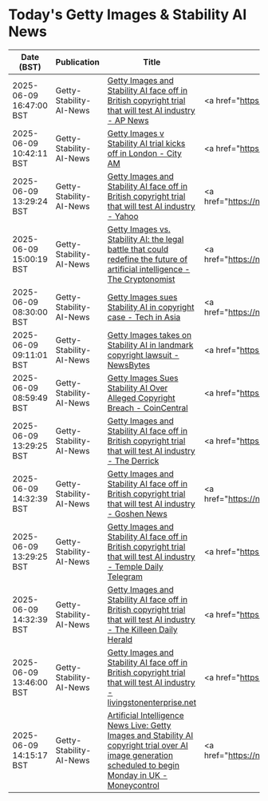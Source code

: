 # Today's Getty Images & Stability AI News

| Date (BST) | Publication | Title | Summary |
|------------|-------------|-------|---------|
| 2025-06-09 16:47:00 BST | Getty-Stability-AI-News | [Getty Images and Stability AI face off in British copyright trial that will test AI industry - AP News](https://news.google.com/rss/articles/CBMiugFBVV95cUxQV1JVM1Jja0ZnZERhazVJZVJZZExWdl9RTzdFUklTOG1FVXdjU19qNzQ5SEY2TldMR0RlMlFCb05hd0NQZDVnZS1wdWxSc1QyRmNtNndlWlBRMUh1VlJXRHNITktYWWhRWVBuaUJDcHJObEZ5S3ZwS29wZ0ZENVd6Vy1kZEFJSVZ2TzlOV09FeHlpR1JxLUpPdnl2ek1DZTFKckFMTVJaOXFkajRFazRZSHpWc0RrOVU4RXc?oc=5) | <a href="https://news.google.com/rss/articles/CBMiugFBVV95cUxQV1JVM1Jja0ZnZERhazVJZVJZZExWdl9RTzdFUklTOG1FVXdjU19qNzQ5SEY2TldMR0RlMlFCb05hd0NQZDVnZS1wdWxSc1QyRmNtNndlWlBRMUh1VlJXRHNITktYWWhRWVBuaUJDcH... |
| 2025-06-09 10:42:11 BST | Getty-Stability-AI-News | [Getty Images v Stability AI trial kicks off in London - City AM](https://news.google.com/rss/articles/CBMigwFBVV95cUxOX1VSTk1VOVZBVkd6N0l0M3g5eDlWanFRT0lidl9IaU5ad0YwR2NobldLdGZ4cXVDaDFtTXRUZ1o3Y29GWUZqaWI5RTN6Ti1iWXE1cjNOVjJRSFk5c19ZcmtaaWhNYlM1RjA0b0JjT0Q5ZC01NnJGNHpZUFo4c2JiZWZwdw?oc=5) | <a href="https://news.google.com/rss/articles/CBMigwFBVV95cUxOX1VSTk1VOVZBVkd6N0l0M3g5eDlWanFRT0lidl9IaU5ad0YwR2NobldLdGZ4cXVDaDFtTXRUZ1o3Y29GWUZqaWI5RTN6Ti1iWXE1cjNOVjJRSFk5c19ZcmtaaWhNYlM1RjA0b0JjT0... |
| 2025-06-09 13:29:24 BST | Getty-Stability-AI-News | [Getty Images and Stability AI face off in British copyright trial that will test AI industry - Yahoo](https://news.google.com/rss/articles/CBMihgFBVV95cUxQSjZGR0o0aXpWZklXMDFWVExybmJKd3UzRVZQeFUzQWZzR2p6eWRXbjhuUkVnR25xSWhDZEdrOWxiYmVyZDkzQmtKdV9vNXpDWHJ1R1dyeTBTSXJWUzFBMDY1bDJpX0lPUGJDTkxQdS10NVQxNlozUVZrcUNxd0Njd3QyUmVSZw?oc=5) | <a href="https://news.google.com/rss/articles/CBMihgFBVV95cUxQSjZGR0o0aXpWZklXMDFWVExybmJKd3UzRVZQeFUzQWZzR2p6eWRXbjhuUkVnR25xSWhDZEdrOWxiYmVyZDkzQmtKdV9vNXpDWHJ1R1dyeTBTSXJWUzFBMDY1bDJpX0lPUGJDTkxQdS... |
| 2025-06-09 15:00:19 BST | Getty-Stability-AI-News | [Getty Images vs. Stability AI: the legal battle that could redefine the future of artificial intelligence - The Cryptonomist](https://news.google.com/rss/articles/CBMi2gFBVV95cUxOWHYwV05ROTV4MFRnZTBwRjA1ZEx5WmpIZE91VGR0azR0QlY1SzVxX1o5dXVsR05sNG9WV25Lc3dOZUE1UUFrSkYySEJ0VGdsVkZCM2hpbjJHRG1oeEFNR3VZVm1CZUR6cDJiUW1nN3BEbHJYWWR5bVR6TG9EU0YyVGlZYTd2N0p5bm9DYjAwTmpVd1lBN01HUWU4b0JMZTBkN0tzelU0Z2ljQXc4RFNiYTBnMW1JZVh5cm9KOEp6RF96MFMtRWlRbkIyUmZYVXl5ZThNU3N5c09TZw?oc=5) | <a href="https://news.google.com/rss/articles/CBMi2gFBVV95cUxOWHYwV05ROTV4MFRnZTBwRjA1ZEx5WmpIZE91VGR0azR0QlY1SzVxX1o5dXVsR05sNG9WV25Lc3dOZUE1UUFrSkYySEJ0VGdsVkZCM2hpbjJHRG1oeEFNR3VZVm1CZUR6cDJiUW1nN3... |
| 2025-06-09 08:30:00 BST | Getty-Stability-AI-News | [Getty Images sues Stability AI in copyright case - Tech in Asia](https://news.google.com/rss/articles/CBMihwFBVV95cUxPNnFvNFhlS1N3S0s3bzRoYkphRGc0MUlXRHRDTU9XUGFLa3E0ekVaV3hGdWNIbmwxeENKN29peWJWTGNBVkVuQnRMTnNfRldwRi1sb1UyM0ZlbVlXVU9Rem5EUTRSVnpkT2VNWjhwam9LdDctR0NsUG1oWWV0cC1VVmtGVWYxUWs?oc=5) | <a href="https://news.google.com/rss/articles/CBMihwFBVV95cUxPNnFvNFhlS1N3S0s3bzRoYkphRGc0MUlXRHRDTU9XUGFLa3E0ekVaV3hGdWNIbmwxeENKN29peWJWTGNBVkVuQnRMTnNfRldwRi1sb1UyM0ZlbVlXVU9Rem5EUTRSVnpkT2VNWjhwam... |
| 2025-06-09 09:11:01 BST | Getty-Stability-AI-News | [Getty Images takes on Stability AI in landmark copyright lawsuit - NewsBytes](https://news.google.com/rss/articles/CBMiqAFBVV95cUxPNGNLd1ppXzg4am9Tb2tudE1nS09WNnFDX2hGUGJsR2tRM016OHU4LVdrVWlJQk9jckhvN1lFY09XcHZrRmUtY0kyc1FkS1ZPd3NxQzNGdjdfQ0xBTmE5c1pUX0NzSno1VFVqLWtlc19ESkVGeWRjd2phUEJhV3o5TnFjenNRaHdTNXBveWxoRVNxeFV2c0JxMFpqdi14OVRvbTJwRXIxeTQ?oc=5) | <a href="https://news.google.com/rss/articles/CBMiqAFBVV95cUxPNGNLd1ppXzg4am9Tb2tudE1nS09WNnFDX2hGUGJsR2tRM016OHU4LVdrVWlJQk9jckhvN1lFY09XcHZrRmUtY0kyc1FkS1ZPd3NxQzNGdjdfQ0xBTmE5c1pUX0NzSno1VFVqLWtlc1... |
| 2025-06-09 08:59:49 BST | Getty-Stability-AI-News | [Getty Images Sues Stability AI Over Alleged Copyright Breach - CoinCentral](https://news.google.com/rss/articles/CBMiigFBVV95cUxNWXl0LUZhVUlBM3hpbVZpcjlGTmhUbU1RaDIyMHVYckdxZy1kZkZRazZsOW8yMHZ0dG1Zbm12Wl9OaXNSTUgwb3B6aDE2SlVJOVZHOWg1VUUzS1o2eGxmUTE2d01qaXBFQUxkel96RU1zZVBUMmVISkVJZjM2NDdYVkxZLVRwbmdvb2c?oc=5) | <a href="https://news.google.com/rss/articles/CBMiigFBVV95cUxNWXl0LUZhVUlBM3hpbVZpcjlGTmhUbU1RaDIyMHVYckdxZy1kZkZRazZsOW8yMHZ0dG1Zbm12Wl9OaXNSTUgwb3B6aDE2SlVJOVZHOWg1VUUzS1o2eGxmUTE2d01qaXBFQUxkel96RU... |
| 2025-06-09 13:29:25 BST | Getty-Stability-AI-News | [Getty Images and Stability AI face off in British copyright trial that will test AI industry - The Derrick](https://news.google.com/rss/articles/CBMiggJBVV95cUxQaFFpcTVpMlROQnVMUWEtLUlrSjZ6NnFGdU5YcnpmUkFuY3hNZzhET0pKd2UwR1VEOEczVjhrbUdvZTB0X0RhV1VYWEZkQS1YZWFxLURxN0hUeTVTWEhUaWluOTluQTloRGc1WDVYTkctckY5NGVPWUpESUNhNllXUEdmeWI5c2lhVV96bFNPUEVOSHdfd3pnZVVqaEh4bHRSUHJOcXREZjdRVjVCTlVOaGpqSTU0NTg0T0VERFoyQUdwQ2xVNU1UYzl1cGgzdmRrbjIxYjdlZnVTSndVTEFxd3JxbTd6dVI3SXZLaTJpY2lkeHRfTngwaTBpZzlhejlJd0E?oc=5) | <a href="https://news.google.com/rss/articles/CBMiggJBVV95cUxQaFFpcTVpMlROQnVMUWEtLUlrSjZ6NnFGdU5YcnpmUkFuY3hNZzhET0pKd2UwR1VEOEczVjhrbUdvZTB0X0RhV1VYWEZkQS1YZWFxLURxN0hUeTVTWEhUaWluOTluQTloRGc1WDVYTk... |
| 2025-06-09 14:32:39 BST | Getty-Stability-AI-News | [Getty Images and Stability AI face off in British copyright trial that will test AI industry - Goshen News](https://news.google.com/rss/articles/CBMiiwJBVV95cUxQd2c3SWtfTW1zUVIxaTZMMk13ZW5tYkZmZV9acWVza1RfWGlrN0FHQVVDUXVvaHBRMWE5UEdmN2NFTTlQREJpM3NCYTNaNVdTZ1lpQkF1YXpmVTBIbXlVd2VkOUgxbWR6NURhb2ZrY0hWbHFMSko4U2ZHcjNwU1REQ29JM0owTGU3NkJfbWJhbVJyZWZsbUxKaDU0M09BQU1lMGpLWm9nMFIwaGlWY05lQTgzNGNfcTIxUmVKZThxN0lNMjFrSXA1VU0zejlERm84b0dZUGVJVEp3Y2ktQ041c0ZVNHdCSEJvdm43VlZuUjgxeGxMalloMXRCZVNNQ090cHY5YlJhNEVrN1E?oc=5) | <a href="https://news.google.com/rss/articles/CBMiiwJBVV95cUxQd2c3SWtfTW1zUVIxaTZMMk13ZW5tYkZmZV9acWVza1RfWGlrN0FHQVVDUXVvaHBRMWE5UEdmN2NFTTlQREJpM3NCYTNaNVdTZ1lpQkF1YXpmVTBIbXlVd2VkOUgxbWR6NURhb2ZrY0... |
| 2025-06-09 13:29:25 BST | Getty-Stability-AI-News | [Getty Images and Stability AI face off in British copyright trial that will test AI industry - Temple Daily Telegram](https://news.google.com/rss/articles/CBMilgFBVV95cUxOcG0wbnlfbFZQbjJoLV9fMGZmNk1fS3NvalctUE9wd1Zwc3ptamFQSU1paHVldVJBdUZXdkRhdzBMbTdWcm8xUm5FYXlNek0zcVVwdzB1aU5naDdGV1RBTTVoMWF1eHRGVW1NSGpveXFESGhYZ1pPanVDLTIwVHN3RjdYSU5HVzNucHNMQVI1LVdFdGYxeGc?oc=5) | <a href="https://news.google.com/rss/articles/CBMilgFBVV95cUxOcG0wbnlfbFZQbjJoLV9fMGZmNk1fS3NvalctUE9wd1Zwc3ptamFQSU1paHVldVJBdUZXdkRhdzBMbTdWcm8xUm5FYXlNek0zcVVwdzB1aU5naDdGV1RBTTVoMWF1eHRGVW1NSGpveX... |
| 2025-06-09 14:32:39 BST | Getty-Stability-AI-News | [Getty Images and Stability AI face off in British copyright trial that will test AI industry - The Killeen Daily Herald](https://news.google.com/rss/articles/CBMi9wFBVV95cUxPTkp2VFZIQzZReGktbkNYaFBOc1JCSGVhN0dVdHgxNUVxQmtPZmxDTkNDOTB0Q2J3YnZZdlUxbDRiVDJDLUhjRHBFZk5QejRTbE52Y3JwVkdBX0J6eTc1YVBqQ2RUbFBUTExGa3BxU3VmdlpFb0ZVWFd2QTdtU05xSDl6bkhJczlDbk1JMXRqVU9hSlZFaUVJb1dpN2R6azI5c2p2dDhmS3hIeWpERUVYcFlDUU05YnJhbzZoeVVZTnpkUEgzc1VleFBqaVllenR5eEVGODEyR3FDeGJWYURqTEdWWHhTeUlYTDBIa3YxQ1RmY2ZtdHZj?oc=5) | <a href="https://news.google.com/rss/articles/CBMi9wFBVV95cUxPTkp2VFZIQzZReGktbkNYaFBOc1JCSGVhN0dVdHgxNUVxQmtPZmxDTkNDOTB0Q2J3YnZZdlUxbDRiVDJDLUhjRHBFZk5QejRTbE52Y3JwVkdBX0J6eTc1YVBqQ2RUbFBUTExGa3BxU3... |
| 2025-06-09 13:46:00 BST | Getty-Stability-AI-News | [Getty Images and Stability AI face off in British copyright trial that will test AI industry - livingstonenterprise.net](https://news.google.com/rss/articles/CBMi2wFBVV95cUxPelEya1dkbEVheVNMdC05b2l3bWl5UTVOd2VuZlExZE82Uk1RTFo5M3NWdlpDS0ZlWF9VMi14cE9pNk10QXNMeDFVTjI1dmh0Y0tVaEM2MEVkTFhPNTRFTkp4RnpqaTVIeWNUUjZjX0haakdEUXVwMWMyNEJfc0lPYm9WRzRFN1g1bWdVTlRLd1l1dHFyZkdHSE42RXdQUGlrb0xwbHdLbnNDNDk0TFBlaXY1b1pTU2hOVUlHTjZ0ZDVYeXhYN0k5SjhId1hpVk1ybVI2M1JBQzJXb2M?oc=5) | <a href="https://news.google.com/rss/articles/CBMi2wFBVV95cUxPelEya1dkbEVheVNMdC05b2l3bWl5UTVOd2VuZlExZE82Uk1RTFo5M3NWdlpDS0ZlWF9VMi14cE9pNk10QXNMeDFVTjI1dmh0Y0tVaEM2MEVkTFhPNTRFTkp4RnpqaTVIeWNUUjZjX0... |
| 2025-06-09 14:15:17 BST | Getty-Stability-AI-News | [Artificial Intelligence News Live: Getty Images and Stability AI copyright trial over AI image generation scheduled to begin Monday in UK - Moneycontrol](https://news.google.com/rss/articles/CBMitwFBVV95cUxOQUhmdHZwWkZTUElKdUlzRmZONU1QVzVBb18xT2hwYmU3Q1h4YldEUDUtLWxjNjRQRldJMFhCTnhqazlMWFI4VXQ0UEI3WmhrZVFfRkFZRnNEMTE3Qm01dm1FaFNVSmJ5bHNoMjhEWHg4S1NNUTd1TGpxNlk0bjBpYUpQRzd0U3AwMlQ5TmVLTl8zb283NFFFWWF1LWhDQzd2YklfWHUxMVhxb0pPV2s4NFYyeEZqZkE?oc=5) | <a href="https://news.google.com/rss/articles/CBMitwFBVV95cUxOQUhmdHZwWkZTUElKdUlzRmZONU1QVzVBb18xT2hwYmU3Q1h4YldEUDUtLWxjNjRQRldJMFhCTnhqazlMWFI4VXQ0UEI3WmhrZVFfRkFZRnNEMTE3Qm01dm1FaFNVSmJ5bHNoMjhEWH... |
